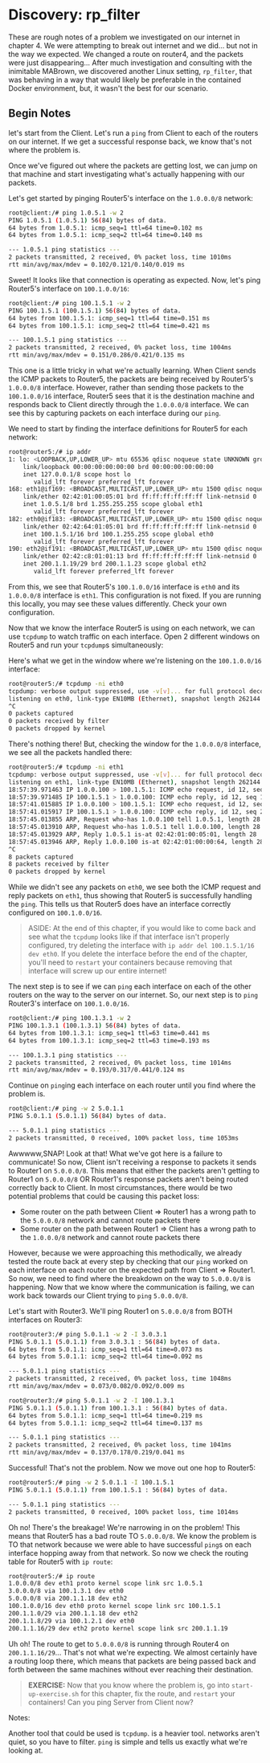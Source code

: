 # Discovery: rp_filter

These are rough notes of a problem we investigated on our internet in chapter 4. We were attempting to break out internet and we did... but not in the way we expected. We changed a route on router4, and the packets were just disappearing... After much investigation and consulting with the inimitable MABrown, we discovered another Linux setting, `rp_filter`, that was behaving in a way that would likely be preferable in the contained Docker environment, but, it wasn't the best for our scenario.

## Begin Notes

let's start from the Client. Let's run a `ping` from Client to each of the routers on our internet. If we get a successful response back, we know that's not where the problem is.

Once we've figured out where the packets are getting lost, we can jump on that machine and start investigating what's actually happening with our packets.

Let's get started by pinging Router5's interface on the `1.0.0.0/8` network:

```bash
root@client:/# ping 1.0.5.1 -w 2
PING 1.0.5.1 (1.0.5.1) 56(84) bytes of data.
64 bytes from 1.0.5.1: icmp_seq=1 ttl=64 time=0.102 ms
64 bytes from 1.0.5.1: icmp_seq=2 ttl=64 time=0.140 ms

--- 1.0.5.1 ping statistics ---
2 packets transmitted, 2 received, 0% packet loss, time 1010ms
rtt min/avg/max/mdev = 0.102/0.121/0.140/0.019 ms
```

Sweet! It looks like that connection is operating as expected. Now, let's ping Router5's interface on `100.1.0.0/16`:

```bash
root@client:/# ping 100.1.5.1 -w 2
PING 100.1.5.1 (100.1.5.1) 56(84) bytes of data.
64 bytes from 100.1.5.1: icmp_seq=1 ttl=64 time=0.151 ms
64 bytes from 100.1.5.1: icmp_seq=2 ttl=64 time=0.421 ms

--- 100.1.5.1 ping statistics ---
2 packets transmitted, 2 received, 0% packet loss, time 1004ms
rtt min/avg/max/mdev = 0.151/0.286/0.421/0.135 ms
```

This one is a little tricky in what we're actually learning. When Client sends the ICMP packets to Router5, the packets are being received by Router5's `1.0.0.0/8` interface. However, rather than sending those packets to the `100.1.0.0/16` interface, Router5 sees that it is the destination machine and responds back to Client directly through the `1.0.0.0/8` interface. We can see this by capturing packets on each interface during our `ping`.

We need to start by finding the interface definitions for Router5 for each network:

```bash
root@router5:/# ip addr
1: lo: <LOOPBACK,UP,LOWER_UP> mtu 65536 qdisc noqueue state UNKNOWN group default qlen 1000
    link/loopback 00:00:00:00:00:00 brd 00:00:00:00:00:00
    inet 127.0.0.1/8 scope host lo
       valid_lft forever preferred_lft forever
168: eth1@if169: <BROADCAST,MULTICAST,UP,LOWER_UP> mtu 1500 qdisc noqueue state UP group default
    link/ether 02:42:01:00:05:01 brd ff:ff:ff:ff:ff:ff link-netnsid 0
    inet 1.0.5.1/8 brd 1.255.255.255 scope global eth1
       valid_lft forever preferred_lft forever
182: eth0@if183: <BROADCAST,MULTICAST,UP,LOWER_UP> mtu 1500 qdisc noqueue state UP group default
    link/ether 02:42:64:01:05:01 brd ff:ff:ff:ff:ff:ff link-netnsid 0
    inet 100.1.5.1/16 brd 100.1.255.255 scope global eth0
       valid_lft forever preferred_lft forever
190: eth2@if191: <BROADCAST,MULTICAST,UP,LOWER_UP> mtu 1500 qdisc noqueue state UP group default
    link/ether 02:42:c8:01:01:13 brd ff:ff:ff:ff:ff:ff link-netnsid 0
    inet 200.1.1.19/29 brd 200.1.1.23 scope global eth2
       valid_lft forever preferred_lft forever
```

From this, we see that Router5's `100.1.0.0/16` interface is `eth0` and its `1.0.0.0/8` interface is `eth1`. This configuration is not fixed. If you are running this locally, you may see these values differently. Check your own configuration.

Now that we know the interface Router5 is using on each network, we can use `tcpdump` to watch traffic on each interface. Open 2 different windows on Router5 and run your `tcpdump`s simultaneously:

Here's what we get in the window where we're listening on the `100.1.0.0/16` interface:

```bash
root@router5:/# tcpdump -ni eth0
tcpdump: verbose output suppressed, use -v[v]... for full protocol decode
listening on eth0, link-type EN10MB (Ethernet), snapshot length 262144 bytes
^C
0 packets captured
0 packets received by filter
0 packets dropped by kernel
```

There's nothing there! But, checking the window for the `1.0.0.0/8` interface, we see all the packets handled there:

```bash
root@router5:/# tcpdump -ni eth1
tcpdump: verbose output suppressed, use -v[v]... for full protocol decode
listening on eth1, link-type EN10MB (Ethernet), snapshot length 262144 bytes
18:57:39.971463 IP 1.0.0.100 > 100.1.5.1: ICMP echo request, id 12, seq 1, length 64
18:57:39.971485 IP 100.1.5.1 > 1.0.0.100: ICMP echo reply, id 12, seq 1, length 64
18:57:41.015885 IP 1.0.0.100 > 100.1.5.1: ICMP echo request, id 12, seq 2, length 64
18:57:41.015917 IP 100.1.5.1 > 1.0.0.100: ICMP echo reply, id 12, seq 2, length 64
18:57:45.013855 ARP, Request who-has 1.0.0.100 tell 1.0.5.1, length 28
18:57:45.013910 ARP, Request who-has 1.0.5.1 tell 1.0.0.100, length 28
18:57:45.013929 ARP, Reply 1.0.5.1 is-at 02:42:01:00:05:01, length 28
18:57:45.013946 ARP, Reply 1.0.0.100 is-at 02:42:01:00:00:64, length 28
^C
8 packets captured
8 packets received by filter
0 packets dropped by kernel
```

While we didn't see any packets on `eth0`, we see both the ICMP request and reply packets on `eth1`, thus showing that Router5 is successfully handling the `ping`. This tells us that Router5 does have an interface correctly configured on `100.1.0.0/16`.

> ASIDE: At the end of this chapter, if you would like to come back and see what the `tcpdump` looks like if that interface isn't properly configured, try deleting the interface with `ip addr del 100.1.5.1/16 dev eth0`. If you delete the interface before the end of the chapter, you'll need to `restart` your containers because removing that interface will screw up our entire internet!

The next step is to see if we can `ping` each interface on each of the other routers on the way to the server on our internet. So, our next step is to `ping` Router3's interface on `100.1.0.0/16`.

```bash
root@client:/# ping 100.1.3.1 -w 2
PING 100.1.3.1 (100.1.3.1) 56(84) bytes of data.
64 bytes from 100.1.3.1: icmp_seq=1 ttl=63 time=0.441 ms
64 bytes from 100.1.3.1: icmp_seq=2 ttl=63 time=0.193 ms

--- 100.1.3.1 ping statistics ---
2 packets transmitted, 2 received, 0% packet loss, time 1014ms
rtt min/avg/max/mdev = 0.193/0.317/0.441/0.124 ms
```

Continue on `ping`ing each interface on each router until you find where the problem is.

```bash
root@client:/# ping -w 2 5.0.1.1
PING 5.0.1.1 (5.0.1.1) 56(84) bytes of data.

--- 5.0.1.1 ping statistics ---
2 packets transmitted, 0 received, 100% packet loss, time 1053ms
```

Awwwww,SNAP! Look at that! What we've got here is a failure to communicate! So now, Client isn't receiving a response to packets it sends to Router1 on `5.0.0.0/8`. This means that either the packets aren't getting to Router1 on `5.0.0.0/8` OR Router1's response packets aren't being routed correctly back to Client. In most circumstances, there would be two potential problems that could be causing this packet loss:

* Some router on the path between Client => Router1 has a wrong path to the  `5.0.0.0/8` network and cannot route packets there
* Some router on the path between Router1 => Client has a wrong path to the  `1.0.0.0/8` network and cannot route packets there

However, because we were approaching this methodically, we already tested the route back at every step by checking that our `ping` worked on each interface on each router on the expected path from Client => Router1. So now, we need to find where the breakdown on the way to `5.0.0.0/8` is happening. Now that we know where the communication is failing, we can work back towards our Client trying to `ping` `5.0.0.0/8`.

Let's start with Router3. We'll ping Router1 on `5.0.0.0/8` from BOTH interfaces on Router3:

```bash
root@router3:/# ping 5.0.1.1 -w 2 -I 3.0.3.1
PING 5.0.1.1 (5.0.1.1) from 3.0.3.1 : 56(84) bytes of data.
64 bytes from 5.0.1.1: icmp_seq=1 ttl=64 time=0.073 ms
64 bytes from 5.0.1.1: icmp_seq=2 ttl=64 time=0.092 ms

--- 5.0.1.1 ping statistics ---
2 packets transmitted, 2 received, 0% packet loss, time 1048ms
rtt min/avg/max/mdev = 0.073/0.082/0.092/0.009 ms
```

```bash
root@router3:/# ping 5.0.1.1 -w 2 -I 100.1.3.1
PING 5.0.1.1 (5.0.1.1) from 100.1.3.1 : 56(84) bytes of data.
64 bytes from 5.0.1.1: icmp_seq=1 ttl=64 time=0.219 ms
64 bytes from 5.0.1.1: icmp_seq=2 ttl=64 time=0.137 ms

--- 5.0.1.1 ping statistics ---
2 packets transmitted, 2 received, 0% packet loss, time 1041ms
rtt min/avg/max/mdev = 0.137/0.178/0.219/0.041 ms
```

Successful! That's not the problem. Now we move out one hop to Router5:

```bash
root@router5:/# ping -w 2 5.0.1.1 -I 100.1.5.1
PING 5.0.1.1 (5.0.1.1) from 100.1.5.1 : 56(84) bytes of data.

--- 5.0.1.1 ping statistics ---
2 packets transmitted, 0 received, 100% packet loss, time 1014ms
```

Oh no! There's the breakage! We're narrowing in on the problem! This means that Router5 has a bad route TO `5.0.0.0/8`. We know the problem is TO that network because we were able to have successful `ping`s on each interface hopping away from that network. So now we check the routing table for Router5 with `ip route`:

```bash
root@router5:/# ip route
1.0.0.0/8 dev eth1 proto kernel scope link src 1.0.5.1
3.0.0.0/8 via 100.1.3.1 dev eth0
5.0.0.0/8 via 200.1.1.18 dev eth2
100.1.0.0/16 dev eth0 proto kernel scope link src 100.1.5.1
200.1.1.0/29 via 200.1.1.18 dev eth2
200.1.1.8/29 via 100.1.2.1 dev eth0
200.1.1.16/29 dev eth2 proto kernel scope link src 200.1.1.19
```

Uh oh! The route to get to `5.0.0.0/8` is running through Router4 on `200.1.1.16/29`... That's not what we're expecting. We almost certainly have a routing loop there, which means that packets are being passed back and forth between the same machines without ever reaching their destination.

> **EXERCISE:**
> Now that you know where the problem is, go into `start-up-exercise.sh` for this chapter, fix the route, and `restart` your containers! Can you ping Server from Client now?

Notes:

Another tool that could be used is `tcpdump`. is a heavier tool. networks aren't quiet, so you have to filter. `ping` is simple and tells us exactly what we're looking at.
